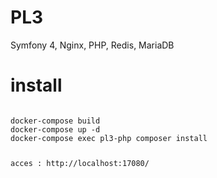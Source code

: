 # PL3

Symfony 4, Nginx, PHP, Redis, MariaDB

# install

<code>
docker-compose build
docker-compose up -d
docker-compose exec pl3-php composer install


acces : http://localhost:17080/


</code>
